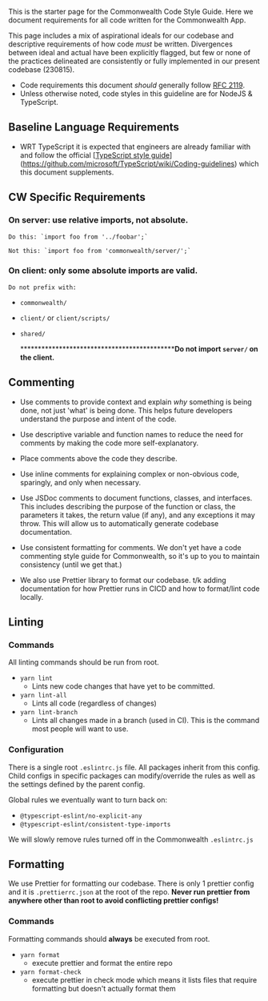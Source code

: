 This is the starter page for the Commonwealth Code Style Guide. Here we document requirements for all code written for the Commonwealth App. 

This page includes a mix of aspirational ideals for our codebase and descriptive requirements of how code _must_ be written. Divergences between ideal and actual have been explicitly flagged, but few or none of the practices  delineated are consistently or fully implemented in our present codebase (230815).

- Code requirements this document *should* generally follow [RFC 2119](https://www.rfc-editor.org/rfc/rfc2119).
- Unless otherwise noted, code styles in this guideline are for NodeJS & TypeScript.

## Baseline Language Requirements

- WRT TypeScript it is expected that engineers are already familiar with and follow the official [[TypeScript style guide](https://github.com/microsoft/TypeScript/wiki/Coding-guidelines)](https://github.com/microsoft/TypeScript/wiki/Coding-guidelines) which this document supplements.

## CW Specific Requirements

### On server: use relative imports, not absolute.

    Do this: `import foo from '../foobar';`

    Not this: `import foo from 'commonwealth/server/';`

### On client: only some absolute imports are valid.

    Do not prefix with:

- `commonwealth/`
- `client/` or `client/scripts/`
- `shared/`

    **********************************************Do not import `server/` on the client.**

## Commenting 
- Use comments to provide context and explain _why_ something is being done, not just 'what' is being done. This helps future developers understand the purpose and intent of the code.

- Use descriptive variable and function names to reduce the need for comments by making the code more self-explanatory.

- Place comments above the code they describe. 

- Use inline comments for explaining complex or non-obvious code, sparingly, and only when necessary.

- Use JSDoc comments to document functions, classes, and interfaces. This includes describing the purpose of the function or class, the parameters it takes, the return value (if any), and any exceptions it may throw. This will allow us to automatically generate codebase documentation. 

- Use consistent formatting for comments. We don't yet have a code commenting style guide for Commonwealth, so it's up to you to maintain consistency (until we get that.) 

- We also use Prettier library to format our codebase. t/k adding documentation for how Prettier runs in CICD and how to format/lint code locally. 

## Linting
### Commands
All linting commands should be run from root.
- `yarn lint`
    - Lints new code changes that have yet to be committed.
- `yarn lint-all`
    - Lints all code (regardless of changes)
- `yarn lint-branch`
    - Lints all changes made in a branch (used in CI). This is the command most people will want to use.
### Configuration
There is a single root `.eslintrc.js` file. All packages inherit from this config. Child configs in specific packages can modify/override the rules as well as the settings defined by the parent config.

Global rules we eventually want to turn back on:
- `@typescript-eslint/no-explicit-any`
- `@typescript-eslint/consistent-type-imports`

We will slowly remove rules turned off in the Commonwealth `.eslintrc.js`

## Formatting
We use Prettier for formatting our codebase. There is only 1 prettier config and it is `.prettierrc.json` at the root of the repo.
**Never run prettier from anywhere other than root to avoid conflicting prettier configs!**

### Commands
Formatting commands should **always** be executed from root.
- `yarn format`
    - execute prettier and format the entire repo
- `yarn format-check`
    - execute prettier in check mode which means it lists files that require formatting but doesn't actually format them


